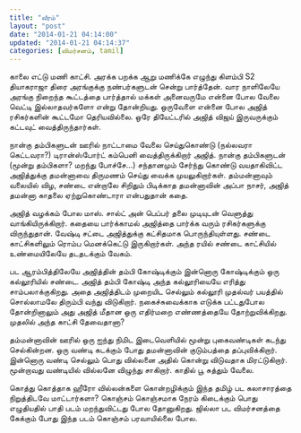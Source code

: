 ```yaml
---
title: "வீரம்"
layout: "post"
date: "2014-01-21 04:14:00"
updated: "2014-01-21 04:14:37"
categories: [விமர்சனம், tamil]
---
```

காலை எட்டு மணி காட்சி. அரக்க பறக்க ஆறு மணிக்கே எழுந்து கிளம்பி S2 தியாகராஜா திரை அரங்குக்கு நண்பர்களுடன் சென்று பார்த்தேன். வார நாளிலேயே அரங்கு நிறைந்த கூட்டத்தை பார்த்தால் மக்கள் அனைவருமே என்னை போல வேலை வெட்டி இல்லாதவர்களோ என்று தோன்றியது. ஒருவேளை என்னை போல அஜித் ரசிகர்களின் கூட்டமோ தெரியவில்லை. ஒரே தியேட்டரில் அஜித் விஜய் இருவருக்கும் கட்டவுட் வைத்திருந்தார்கள்.

நான்கு தம்பிகளுடன் ஊரில் நாட்டாமை வேலை செய்துகொண்டு (நல்லவரா கெட்டவரா?) டிரான்ஸ்போர்ட் கம்பெனி வைத்திருக்கிறார் அஜித். நான்கு தம்பிகளுடன் (மூன்று தம்பிகளா? மறந்து போச்சே...) சந்தானமும் சேர்ந்து கொண்டு வயதாகிவிட்ட அஜித்துக்கு தமன்னாவை திருமணம் செய்து வைக்க முயலுகிறார்கள். தம்மன்னாவும் வலையில் விழ, சண்டை என்றாலே சிறிதும் பிடிக்காத தமன்னாவின் அப்பா நாசர், அஜித் தமன்னா காதலை ஏற்றுகொண்டாரா என்பதுதான் கதை.

அஜித் வழக்கம் போல மாஸ். சால்ட் அன் பெப்பர் தலை முடியுடன் வெளுத்து வாங்கியிருக்கிறார். கதையை பார்க்காமல் அஜித்தை பார்க்க வரும் ரசிகர்களுக்கு விருந்துதான். வேஷ்டி சட்டை அஜித்துக்கு கட்சிதமாக பொருந்தியுள்ளது. சண்டை காட்சிகளிலும் ரொம்ப மெனக்கெட்டு இருகிறார்கள். அந்த ரயில் சண்டை காட்சியில் உண்மையிலேயே தடதடக்கும் வேகம்.

பட ஆரம்பித்திலேயே அஜித்தின் தம்பி கோஷ்டிக்கும் இன்னொரு கோஷ்டிக்கும் ஒரு கல்லூரியில் சண்டை. அஜித் தம்பி கோஷ்டி அந்த கல்லூரியையே எரித்து சாம்பலாக்குகிறது. அதை அஜித்திடம் முறையிட செல்லும் கல்லூரி முதல்வர் பயத்தில் சொல்லாமலே திரும்பி வந்து விடுகிறார். நகைச்சுவைக்காக எடுக்க பட்டதுபோல தோன்றினாலும் அது அஜித் மீதான ஒரு எதிர்மறை எண்ணத்தையே தோற்றுவிக்கிறது. முதலில் அந்த காட்சி தேவைதானா?

தம்மன்னாவின் ஊரில் ஒரு ஐந்து நிமிட இடைவெளியில் மூன்று புகைவண்டிகள் கடந்து செல்கின்றன. ஒரு வண்டி கடக்கும் போது தமன்னாவின் குடும்பத்தை தப்புவிக்கிறார். இன்னொரு வண்டி செல்லும் பொது வில்லனை அதில் கொன்று விடுவதாக மிரட்டுகிறார். மூன்றாவது வண்டியில் வில்லனே விழுந்து சாகிறார். காதில் பூ சுத்தும் வேலை.

கொத்து கொத்தாக ஹீரோ வில்லன்களை கொன்றழிக்கும் இந்த தமிழ் பட கலாசாரத்தை நிறுத்திடவே மாட்டார்களா?
கொஞ்சம் கொஞ்சமாக நேரம் கிடைக்கும் பொது எழுதியதில் பாதி படம் மறந்துவிட்டது போல தோனுகிறது.
ஜில்லா பட விமர்சனத்தை கேக்கும் போது இந்த படம் கொஞ்சம் பரவாயில்லை போல.

